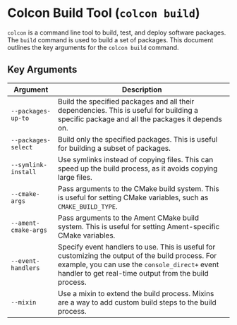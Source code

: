 # Colcon Build Tool (`colcon build`)

`colcon` is a command line tool to build, test, and deploy software packages. The `build` command is used to build a set of packages. This document outlines the key arguments for the `colcon build` command.

## Key Arguments

| Argument | Description |
|---|---|
| `--packages-up-to` | Build the specified packages and all their dependencies. This is useful for building a specific package and all the packages it depends on. |
| `--packages-select` | Build only the specified packages. This is useful for building a subset of packages. |
| `--symlink-install` | Use symlinks instead of copying files. This can speed up the build process, as it avoids copying large files. |
| `--cmake-args` | Pass arguments to the CMake build system. This is useful for setting CMake variables, such as `CMAKE_BUILD_TYPE`. |
| `--ament-cmake-args` | Pass arguments to the Ament CMake build system. This is useful for setting Ament-specific CMake variables. |
| `--event-handlers` | Specify event handlers to use. This is useful for customizing the output of the build process. For example, you can use the `console_direct+` event handler to get real-time output from the build process. |
| `--mixin` | Use a mixin to extend the build process. Mixins are a way to add custom build steps to the build process. |
